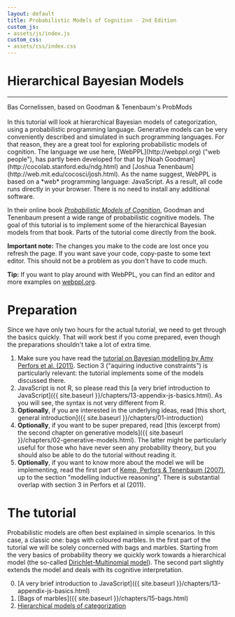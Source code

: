 ```yaml
---
layout: default
title: Probabilistic Models of Cognition - 2nd Edition
custom_js:
- assets/js/index.js
custom_css:
- assets/css/index.css
---
```


<div id="header">
  <h1 id='title'>Hierarchical Bayesian Models</h1>
  <hr class='edition' />
  <span class="authors">Bas Cornelissen, based on Goodman &amp; Tenenbaum's ProbMods</span>
</div>

<br />
In this tutorial will look at hierarchical Bayesian models of categorization, using a probabilistic programming language.
Generative models can be very conveniently described and simulated in such programming languages. 
For that reason, they are a great tool for exploring probabilistic models of cognition.
The language we use here, [WebPPL](http://webppl.org) ("web people"), has partly been developed for that by [Noah Goodman](http://cocolab.stanford.edu/ndg.html) and [Joshua Tenenbaum](http://web.mit.edu/cocosci/josh.html).
As the name suggest, WebPPL is based on a *web* programming language: JavaScript. 
As a result, all code runs directly in your browser.
There is no need to install any additional software.


In their online book *[Probabilistic Models of Cognition](probmods.org/v2)*, Goodman and Tenenbaum present a wide range of probabilistic cognitive models.
The goal of this tutorial is to implement some of the hierarchical Bayesian models from that book. Parts of the tutorial come directly from the book.


**Important note:** The changes you make to the code are lost once you refresh the page. If you want save your code, copy-paste to some text editor. This should not be a problem as you don't have to code much. 

**Tip:** If you want to play around with WebPPL, you can find an editor and more examples on [webppl.org](http://webppl.org).

# Preparation
Since we have only two hours for the actual tutorial, we need to get through the basics quickly. 
That will work best if you come prepared, even though the preparations shouldn't take a lot of extra time.

1. Make sure you have read the [tutorial on Bayesian modelling by Amy Perfors et al. (2011)](http://www.sciencedirect.com/science/article/pii/S001002771000291X). Section 3 ("aquiring inductive constraints") is particularly relevant: the tutorial implements some of the models discussed there.
2. JavaScript is not R, so please read this [a very brief introduction to JavaScript]({{ site.baseurl }}/chapters/13-appendix-js-basics.html). As you will see, the syntax is not very different from R.
3. **Optionally**, if you are interested in the underlying ideas, read [this short, general introduction]({{ site.baseurl }}/chapters/01-introduction)
4. **Optionally**, if you want to be super prepared, read [this (excerpt from) the second chapter on generative models]({{ site.baseurl }}/chapters/02-generative-models.html). The latter might be particularly useful for those who have never seen any probability theory, but you should also be able to do the tutorial without reading it.
5. **Optionally**, if you want to know more about the model we will be implementing, read the first part of [Kemp, Perfors &amp; Tenenbaum (2007)](http://onlinelibrary.wiley.com/doi/10.1111/j.1467-7687.2007.00585.x/full), up to the section "modelling inductive reasoning". There is substantial overlap with section 3 in Perfors et al (2011).

<!-- If you have any questions please contact Bas or ask them during the lab. -->

# The tutorial
Probabilistic models are often best explained in simple scenarios.
In this case, a classic one: bags with coloured marbles.
In the first part of the tutorial we will be solely concerned with bags and marbles.
Starting from the very basics of probability theory we quickly work towards a hierarchical model (the so-called [Dirichlet-Multinomial model](https://en.wikipedia.org/wiki/Dirichlet-multinomial_distribution)).
The second part slightly extends the model and deals with its cognitive interpretation.

0. [A very brief introduction to JavaScript]({{ site.baseurl }}/chapters/13-appendix-js-basics.html)
1. [Bags of marbles]({{ site.baseurl }}/chapters/15-bags.html)
2. [Hierarchical models of categorization]()




